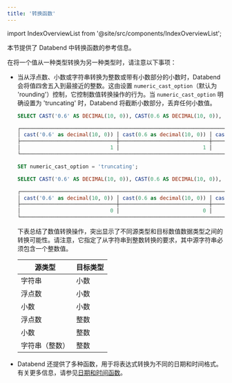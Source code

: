```yaml
---
title: '转换函数'
---
```


import IndexOverviewList from '@site/src/components/IndexOverviewList';

本节提供了 Databend 中转换函数的参考信息。

<IndexOverviewList />

在将一个值从一种类型转换为另一种类型时，请注意以下事项：

- 当从浮点数、小数或字符串转换为整数或带有小数部分的小数时，Databend 会将值四舍五入到最接近的整数。这由设置 `numeric_cast_option`（默认为 'rounding'）控制，它控制数值转换操作的行为。当 `numeric_cast_option` 明确设置为 'truncating' 时，Databend 将截断小数部分，丢弃任何小数值。

    ```sql title='示例：'
    SELECT CAST('0.6' AS DECIMAL(10, 0)), CAST(0.6 AS DECIMAL(10, 0)), CAST(1.5 AS INT);

    ┌──────────────────────────────────────────────────────────────────────────────────┐
    │ cast('0.6' as decimal(10, 0)) │ cast(0.6 as decimal(10, 0)) │ cast(1.5 as int32) │
    ├───────────────────────────────┼─────────────────────────────┼────────────────────┤
    │                             1 │                           1 │                  2 │
    └──────────────────────────────────────────────────────────────────────────────────┘

    SET numeric_cast_option = 'truncating';

    SELECT CAST('0.6' AS DECIMAL(10, 0)), CAST(0.6 AS DECIMAL(10, 0)), CAST(1.5 AS INT);

    ┌──────────────────────────────────────────────────────────────────────────────────┐
    │ cast('0.6' as decimal(10, 0)) │ cast(0.6 as decimal(10, 0)) │ cast(1.5 as int32) │
    ├───────────────────────────────┼─────────────────────────────┼────────────────────┤
    │                             0 │                           0 │                  1 │
    └──────────────────────────────────────────────────────────────────────────────────┘
    ```

    下表总结了数值转换操作，突出显示了不同源类型和目标数值数据类型之间的转换可能性。请注意，它指定了从字符串到整数转换的要求，其中源字符串必须包含一个整数值。

    | 源类型         | 目标类型     |
    |----------------|-------------|
    | 字符串         | 小数         |
    | 浮点数         | 小数         |
    | 小数           | 小数         |
    | 浮点数         | 整数         |
    | 小数           | 整数         |
    | 字符串（整数） | 整数         |


- Databend 还提供了多种函数，用于将表达式转换为不同的日期和时间格式。有关更多信息，请参见[日期和时间函数](../05-datetime-functions/index.md)。